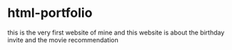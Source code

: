 # html-portfolio
this is the very first website of mine and this website is about the birthday invite and the movie recommendation
